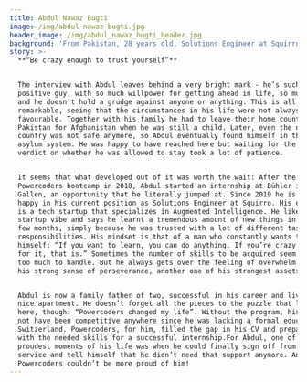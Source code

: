 ```yaml
---
title: Abdul Nawaz Bugti
image: /img/abdul-nawaz-bugti.jpg
header_image: /img/abdul_nawaz_bugti_header.jpg
background: 'From Pakistan, 28 years old, Solutions Engineer at Squirro.'
story: >-
  **“Be crazy enough to trust yourself”**


  The interview with Abdul leaves behind a very bright mark - he’s such a
  positive guy, with so much willpower for getting ahead in life, so much faith
  and he doesn’t hold a grudge against anyone or anything. This is all the more
  remarkable, seeing that the circumstances in his life were not always
  favourable. Together with his family he had to leave their home country
  Pakistan for Afghanistan when he was still a child. Later, even the new
  country was not safe anymore, so Abdul eventually found himself in the Swiss
  asylum system. He was happy to have reached here but waiting for the final
  verdict on whether he was allowed to stay took a lot of patience. 


  It seems that what developed out of it was worth the wait: After the
  Powercoders bootcamp in 2018, Abdul started an internship at Bühler in St.
  Gallen, an opportunity that he literally jumped at. Since 2019 he is very
  happy in his current position as Solutions Engineer at Squirro. His employer
  is a tech startup that specializes in Augmented Intelligence. He likes the
  startup vibe and says he learnt a tremendous amount of new things in just a
  few months, simply because he was trusted with a lot of different tasks and
  responsibilities. His mindset is that of a man who constantly wants to improve
  himself: “If you want to learn, you can do anything. If you’re crazy enough
  for it, that is.” Sometimes the number of skills to be acquired seem like just
  too much to handle. But he always gets over the feeling of overwhelm thanks to
  his strong sense of perseverance, another one of his strongest assets. 


  Abdul is now a family father of two, successful in his career and lives in a
  nice apartment. He doesn’t forget all the pieces to the puzzle that lead him
  here, though: “Powercoders changed my life”. Without the program, his CV would
  not have been competitive anywhere since he was lacking a formal education in
  Switzerland. Powercoders, for him, filled the gap in his CV and prepared him
  with the needed skills for a successful internship.For Abdul, one of the
  proudest moments of his life was when he could finally sign off from social
  service and tell himself that he didn’t need that support anymore. And we at
  Powercoders couldn’t be more proud of him!
---
```



